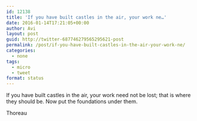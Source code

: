 ```yaml
---
id: 12138
title: 'If you have built castles in the air, your work ne…'
date: 2016-01-14T17:21:05+00:00
author: Avi
layout: post
guid: http://twitter-687746279565295621-post
permalink: /post/if-you-have-built-castles-in-the-air-your-work-ne/
categories:
  - none
tags:
  - micro
  - tweet
format: status
---
```

If you have built castles in the air, your work need not be lost; that is where they should be. Now put the foundations under them.

Thoreau